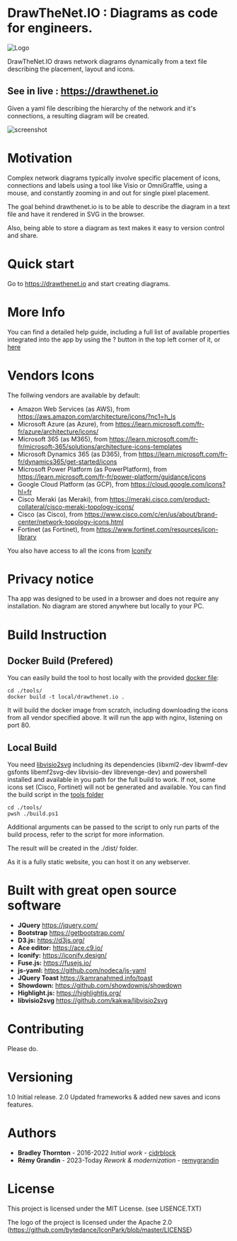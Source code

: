 # DrawTheNet.IO : Diagrams as code for engineers.

![Logo](docs/logo.png)

DrawTheNet.IO draws network diagrams dynamically from a text file describing the placement, layout and icons.

## See in live :  https://drawthenet.io

Given a yaml file describing the hierarchy of the network and it's connections, a resulting diagram will be created. 

![screenshot](docs/interface.png)

# Motivation

Complex network diagrams typically involve specific placement of icons, connections and labels using a tool like Visio or OmniGraffle, using a mouse, and constantly zooming in and out for single pixel placement. 

The goal behind drawthenet.io is to be able to describe the diagram in a text file and have it rendered in SVG in the browser.

Also, being able to store a diagram as text makes it easy to version control and share.

# Quick start

Go to https://drawthenet.io and start creating diagrams.

# More Info

You can find a detailed help guide, including a full list of available properties integrated into the app by using the ? button in the top left corner of it, or [here](https://drawthenet.io/help.html)

# Vendors Icons
The follwing vendors are available by default:
 - Amazon Web Services (as AWS), from https://aws.amazon.com/architecture/icons/?nc1=h_ls
 - Microsoft Azure (as Azure), from https://learn.microsoft.com/fr-fr/azure/architecture/icons/
 - Microsoft 365 (as M365), from https://learn.microsoft.com/fr-fr/microsoft-365/solutions/architecture-icons-templates
 - Microsoft Dynamics 365 (as D365), from https://learn.microsoft.com/fr-fr/dynamics365/get-started/icons
 - Microsoft Power Platform (as PowerPlatform), from https://learn.microsoft.com/fr-fr/power-platform/guidance/icons
 - Google Cloud Platform (as GCP), from https://cloud.google.com/icons?hl=fr
 - Cisco Meraki (as Meraki), from https://meraki.cisco.com/product-collateral/cisco-meraki-topology-icons/
 - Cisco (as Cisco), from https://www.cisco.com/c/en/us/about/brand-center/network-topology-icons.html
 - Fortinet (as Fortinet), from https://www.fortinet.com/resources/icon-library
 
You also have access to all the icons from [Iconify](https://icon-sets.iconify.design/)

# Privacy notice

Tha app was designed to be used in a browser and does not require any installation. No diagram are stored anywhere but locally to your PC.

# Build Instruction
## Docker Build (Prefered)

You can easily build the tool to host locally with the provided [docker file](./tools/Dockerfile):

```
cd ./tools/
docker build -t local/drawthenet.io .
```

It will build the docker image from scratch, including downloading the icons from all vendor specified above. It will run the app with nginx, listening on port 80.

## Local Build
You need [libvisio2svg](https://github.com/kakwa/libvisio2svg) includning its dependencies (libxml2-dev libwmf-dev gsfonts libemf2svg-dev libvisio-dev librevenge-dev) and powershell installed and available in you path for the full build to work.
If not, some icons set (Cisco, Fortinet) will not be generated and available.
You can find the build script in the [tools folder](./tools/build.ps1)

```
cd ./tools/
pwsh ./build.ps1
```

Additional arguments can be passed to the script to only run parts of the build process, refer to the script for more information.

The result will be created in the ./dist/ folder.

As it is a fully static website, you can host it on any webserver.

# Built with great open source software

- **JQuery** https://jquery.com/
- **Bootstrap** https://getbootstrap.com/
- **D3.js:** https://d3js.org/
- **Ace editor:** https://ace.c9.io/
- **Iconify:** https://iconify.design/
- **Fuse.js:** https://fusejs.io/
- **js-yaml:** https://github.com/nodeca/js-yaml
- **JQuery Toast** https://kamranahmed.info/toast
- **Showdown:** https://github.com/showdownjs/showdown
- **Highlight.js:** https://highlightjs.org/
- **libvisio2svg** https://github.com/kakwa/libvisio2svg


# Contributing

Please do.

# Versioning

1.0 Initial release.
2.0 Updated frameworks & added new saves and icons features.

# Authors

* **Bradley Thornton** - 2016-2022 *Initial work* - [cidrblock](https://github.com/cidrblock)
* **Rémy Grandin** - 2023-Today *Rework & modernization* - [remygrandin](https://github.com/remygrandin)

# License

This project is licensed under the MIT License. (see LISENCE.TXT)

The logo of the project is licensed under the Apache 2.0 (https://github.com/bytedance/IconPark/blob/master/LICENSE)
